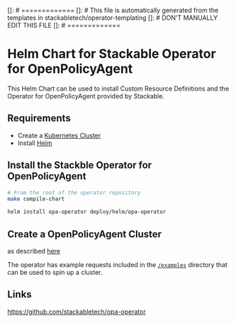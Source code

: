 []: # =============
[]: # This file is automatically generated from the templates in stackabletech/operator-templating
[]: # DON'T MANUALLY EDIT THIS FILE
[]: # =============

# Helm Chart for Stackable Operator for OpenPolicyAgent

This Helm Chart can be used to install Custom Resource Definitions and the Operator for OpenPolicyAgent provided by Stackable.


## Requirements

- Create a [Kubernetes Cluster](../Readme.md)
- Install [Helm](https://helm.sh/docs/intro/install/)


## Install the Stackble Operator for OpenPolicyAgent

```bash
# From the root of the operator repository
make compile-chart

helm install opa-operator deploy/helm/opa-operator
```




## Create a OpenPolicyAgent Cluster

as described [here](https://docs.stackable.tech/opa/index.html)



The operator has example requests included in the [`/examples`](https://github.com/stackabletech/opa/operator/tree/main/examples) directory that can be used to spin up a cluster.


## Links

https://github.com/stackabletech/opa-operator


